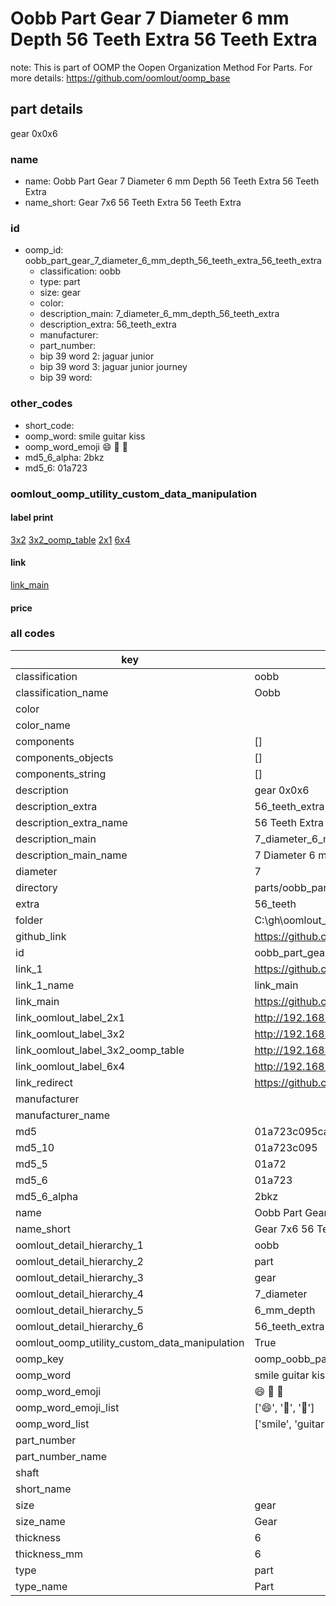 # Oobb Part Gear 7 Diameter 6 mm Depth 56 Teeth Extra 56 Teeth Extra  

note: This is part of OOMP the Oopen Organization Method For Parts. For more details: https://github.com/oomlout/oomp_base

##  part details
  



gear 0x0x6



### name
* name: Oobb Part Gear 7 Diameter 6 mm Depth 56 Teeth Extra 56 Teeth Extra
* name_short: Gear 7x6 56 Teeth Extra 56 Teeth Extra
### id
* oomp_id: oobb_part_gear_7_diameter_6_mm_depth_56_teeth_extra_56_teeth_extra
  * classification: oobb
  * type: part
  * size: gear
  * color: 
  * description_main: 7_diameter_6_mm_depth_56_teeth_extra
  * description_extra: 56_teeth_extra
  * manufacturer: 
  * part_number: 
  * bip 39 word 2: jaguar junior
  * bip 39 word 3: jaguar junior journey
  * bip 39 word: 

### other_codes
* short_code: 
* oomp_word: smile guitar kiss
* oomp_word_emoji :smile: :guitar: :kiss:
* md5_6_alpha: 2bkz
* md5_6: 01a723






### oomlout_oomp_utility_custom_data_manipulation
#### label print
[3x2](http://192.168.1.245:1112/?label=oomp%202bkz)
[3x2_oomp_table](http://192.168.1.108:1112/?label=oomp%202bkz)
[2x1](http://192.168.1.242:1112/?label=oomp%202bkz)
[6x4](http://192.168.1.55:1112/?label=oomp%202bkz)    

#### link

[link_main](https://github.com/oomlout/oomlout_oobb_version_4_generated_parts/tree/main/navigation_oomp/oobb/part/gear/7_diameter_6_mm_depth_56_teeth_extra/56_teeth_extra/part)                              

#### price







### all codes 
| key | value |  
| --- | --- |  
| classification | oobb |  
| classification_name | Oobb |  
| color |  |  
| color_name |  |  
| components | [] |  
| components_objects | [] |  
| components_string | [] |  
| description | gear 0x0x6 |  
| description_extra | 56_teeth_extra |  
| description_extra_name | 56 Teeth Extra |  
| description_main | 7_diameter_6_mm_depth_56_teeth_extra |  
| description_main_name | 7 Diameter 6 mm Depth 56 Teeth Extra |  
| diameter | 7 |  
| directory | parts/oobb_part_gear_7_diameter_6_mm_depth_56_teeth_extra_56_teeth_extra |  
| extra | 56_teeth |  
| folder | C:\gh\oomlout_oobb_version_4_generated_parts\parts\oobb_part_gear_7_diameter_6_mm_depth_56_teeth_extra_56_teeth_extra |  
| github_link | https://github.com/oomlout/oomlout_oomp_part_src/tree/main/parts/oobb_part_gear_7_diameter_6_mm_depth_56_teeth_extra_56_teeth_extra |  
| id | oobb_part_gear_7_diameter_6_mm_depth_56_teeth_extra_56_teeth_extra |  
| link_1 | https://github.com/oomlout/oomlout_oobb_version_4_generated_parts/tree/main/navigation_oomp/oobb/part/gear/7_diameter_6_mm_depth_56_teeth_extra/56_teeth_extra/part |  
| link_1_name | link_main |  
| link_main | https://github.com/oomlout/oomlout_oobb_version_4_generated_parts/tree/main/navigation_oomp/oobb/part/gear/7_diameter_6_mm_depth_56_teeth_extra/56_teeth_extra/part |  
| link_oomlout_label_2x1 | http://192.168.1.242:1112/?label=oomp%202bkz |  
| link_oomlout_label_3x2 | http://192.168.1.245:1112/?label=oomp%202bkz |  
| link_oomlout_label_3x2_oomp_table | http://192.168.1.108:1112/?label=oomp%202bkz |  
| link_oomlout_label_6x4 | http://192.168.1.55:1112/?label=oomp%202bkz |  
| link_redirect | https://github.com/oomlout/oomlout_oobb_version_4_generated_parts/tree/main/parts/oobb_gear_07_06_ex_56_teeth |  
| manufacturer |  |  
| manufacturer_name |  |  
| md5 | 01a723c095ca4a109d7c693ef0de4bb9 |  
| md5_10 | 01a723c095 |  
| md5_5 | 01a72 |  
| md5_6 | 01a723 |  
| md5_6_alpha | 2bkz |  
| name | Oobb Part Gear 7 Diameter 6 mm Depth 56 Teeth Extra 56 Teeth Extra |  
| name_short | Gear 7x6 56 Teeth Extra 56 Teeth Extra |  
| oomlout_detail_hierarchy_1 | oobb |  
| oomlout_detail_hierarchy_2 | part |  
| oomlout_detail_hierarchy_3 | gear |  
| oomlout_detail_hierarchy_4 | 7_diameter |  
| oomlout_detail_hierarchy_5 | 6_mm_depth |  
| oomlout_detail_hierarchy_6 | 56_teeth_extra |  
| oomlout_oomp_utility_custom_data_manipulation | True |  
| oomp_key | oomp_oobb_part_gear_7_diameter_6_mm_depth_56_teeth_extra_56_teeth_extra |  
| oomp_word | smile guitar kiss |  
| oomp_word_emoji | :smile: :guitar: :kiss: |  
| oomp_word_emoji_list | [':smile:', ':guitar:', ':kiss:'] |  
| oomp_word_list | ['smile', 'guitar', 'kiss'] |  
| part_number |  |  
| part_number_name |  |  
| shaft |  |  
| short_name |  |  
| size | gear |  
| size_name | Gear |  
| thickness | 6 |  
| thickness_mm | 6 |  
| type | part |  
| type_name | Part |  
